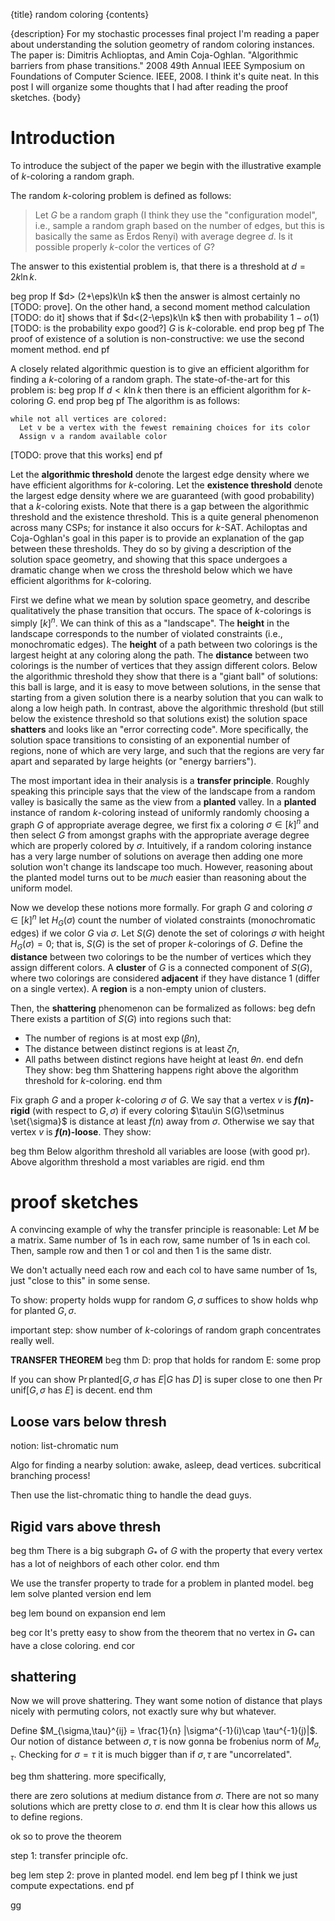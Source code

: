 {title}
random coloring
{contents}

{description}
For my stochastic processes final project I'm reading a paper
about understanding the solution geometry of random coloring
instances. The paper is:
Dimitris Achlioptas, and Amin Coja-Oghlan. "Algorithmic barriers from phase transitions." 2008 49th Annual IEEE Symposium on Foundations of Computer Science. IEEE, 2008.
I think it's quite neat. 
In this post I will organize some thoughts that I had after
reading the proof sketches.
{body}

# Introduction
To introduce the subject of the paper we begin with the
illustrative example of $k$-coloring a random graph.

The random $k$-coloring problem is defined as follows:

> Let $G$ be a random graph (I think they use the "configuration model", i.e., sample a random graph based on the number of edges, but this is basically the same as Erdos Renyi) with average degree $d$. Is it possible properly $k$-color the vertices of $G$?

The answer to this existential problem is, that there is a
threshold at $d=2k\ln k$. 

beg prop
If $d> (2+\eps)k\ln k$ then the answer
is almost certainly no [TODO: prove].
On the other hand, a second moment method calculation [TODO: do
it] shows that if $d<(2-\eps)k\ln k$ then with probability
$1-o(1)$ [TODO: is the probability expo good?] $G$ is
$k$-colorable.
end prop
beg pf
The proof of existence of a solution is non-constructive: we use
the second moment method.
end pf

A closely related algorithmic question is to give an efficient
algorithm for finding a $k$-coloring of a random graph.
The state-of-the-art for this problem is:
beg prop
If $d<k\ln k$ then there is an efficient algorithm for
$k$-coloring $G$.
end prop
beg pf
The algorithm is as follows:
```
while not all vertices are colored:
  Let v be a vertex with the fewest remaining choices for its color
  Assign v a random available color
```
[TODO: prove that this works]
end pf

Let the **algorithmic threshold** denote the largest edge density
where we have efficient algorithms for $k$-coloring.
Let the **existence threshold** denote the largest edge density
where we are guaranteed (with good probability) that a
$k$-coloring exists.
Note that there is a gap between the algorithmic threshold and
the existence threshold.
This is a quite general phenomenon across many CSPs; for instance
it also occurs for $k$-SAT.
Achiloptas and Coja-Oghlan's goal in this paper is to provide an
explanation of the gap between these thresholds. They do so by giving a
description of the solution space geometry, and showing that this
space undergoes a dramatic change when we cross the threshold
below which we have efficient algorithms for $k$-coloring.

First we define what we mean by solution space geometry, and
describe qualitatively the phase transition that occurs.
The space of $k$-colorings is simply $[k]^{n}$.
We can think of this as a "landscape".
The **height** in the landscape corresponds to the number of violated
constraints (i.e., monochromatic edges).
The **height** of a path between two colorings is the largest
height at any coloring along the path.
The **distance** between two colorings is the number of vertices
that they assign different colors.
Below the algorithmic threshold they show that there is a "giant
ball" of solutions: this ball is large, and it is easy to move between
solutions, in the sense that starting from a given solution there
is a nearby solution that you can walk to along a low heigh path.
In contrast, above the algorithmic threshold (but still below the
existence threshold so that solutions exist) the solution space
**shatters** and looks like an "error correcting code".
More specifically, the solution space transitions to consisting
of an exponential number of regions, none of which are very
large, and such that the regions are very far apart and separated
by large heights (or "energy barriers").

The most important idea in their analysis is a **transfer principle**.
Roughly speaking this principle says that the view of the
landscape from a random valley is basically the same as the view
from a **planted** valley.
In a **planted** instance of random $k$-coloring instead of
uniformly randomly choosing a graph $G$ of appropriate average
degree, we first fix a coloring $\sigma\in [k]^{n}$ and then
select $G$ from amongst graphs with the appropriate average
degree which are properly colored by $\sigma$.
Intuitively, if a random coloring instance has a very large
number of solutions on average then adding one more solution
won't change its landscape too much.
However, reasoning about the planted model turns out to be *much*
easier than reasoning about the uniform model.

Now we develop these notions more formally. For graph $G$ and
coloring $\sigma\in [k]^{n}$ let $H_G(\sigma)$ count the number
of violated constraints (monochromatic edges) if we color $G$ via
$\sigma$.
Let $S(G)$ denote the set of colorings $\sigma$ with height $H_G(\sigma) = 0$; that is, $S(G)$ is the set of proper $k$-colorings of $G$.
Define the **distance** between two colorings to be the number of
vertices which they assign different colors.
A **cluster** of $G$ is a connected component of $S(G)$, where
two colorings are considered **adjacent** if they have distance
$1$ (differ on a single vertex).
A **region** is a non-empty union of clusters.

Then, the **shattering** phenomenon can be formalized as follows:
beg defn
There exists a partition of $S(G)$ into regions such that:

- The number of regions is at most $\exp(\beta n)$,
- The distance between distinct regions is at least $\zeta n$,
- All paths between distinct regions have height at least $\theta
    n$.
end defn
They show:
beg thm
Shattering happens right above the algorithm threshold for
$k$-coloring.
end thm

Fix graph $G$ and a proper $k$-coloring $\sigma$ of $G$.
We say that a vertex $v$ is **$f(n)$-rigid** (with respect to $G,\sigma$) if every coloring $\tau\in S(G)\setminus \set{\sigma}$ is distance at least $f(n)$ away from $\sigma$.
Otherwise we say that vertex $v$ is **$f(n)$-loose**.
They show:

beg thm
Below algorithm threshold all variables are loose (with good pr).
Above algorithm threshold a most variables are rigid.
end thm

# proof sketches

A convincing example of why the transfer principle is reasonable:
Let $M$ be a matrix. Same number of 1s in each row, same number
of 1s in each col.
Then, sample row and then 1 or col and then 1 is the same distr.

We don't actually need each row and each col to have same number
of 1s, just "close to this" in some sense.

To show: 
property holds wupp for random $G,\sigma$
suffices to show holds whp for planted  $G,\sigma$.

important step:
show number of $k$-colorings of random graph concentrates really
well.

**TRANSFER THEOREM**
beg thm
D: prop that holds for random
E: some prop 

If you can show $\Pr \text{planted}[G,\sigma \text{ has } E | G
\text{ has } D]$ is super close to one then $\Pr
\text{unif}[G,\sigma \text{ has } E]$ is decent.
end thm

## Loose vars below thresh

notion: list-chromatic num

Algo for finding a nearby solution:
awake, asleep, dead vertices.
subcritical branching process!

Then use the list-chromatic thing to handle the dead guys.

## Rigid vars above thresh

beg thm
There is a big subgraph $G_*$ of $G$ with the property that every
vertex has a lot of neighbors of each other color.
end thm

We use the transfer property to trade for a problem in planted
model.
beg lem
solve planted version
end lem

beg lem
bound on expansion
end lem

beg cor
It's pretty easy to show from the theorem that no vertex in
$G_*$ can have a close coloring.
end cor

## shattering

Now we will prove shattering.
They want some notion of distance that plays nicely with
permuting colors, not exactly sure why but whatever. 

Define $M_{\sigma,\tau}^{ij} = \frac{1}{n} |\sigma^{-1}(i)\cap
\tau^{-1}(j)|$.
Our notion of distance between $\sigma, \tau$ is now gonna be frobenius norm of $M_{\sigma, \tau}$.
Checking for $\sigma = \tau$ it is much bigger than if
$\sigma,\tau$ are "uncorrelated".

beg thm
shattering.
more specifically, 

there are zero solutions at medium distance from $\sigma$.
There are not so many solutions which are pretty close to
$\sigma$.
end thm
It is clear how this allows us to define regions.

ok so to prove the theorem

step 1: transfer principle ofc.

beg lem
step 2: prove in planted model.
end lem
beg pf
I think we just compute expectations.
end pf

gg

